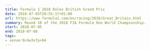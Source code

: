 ```yaml
---
title: Formula 1 2018 Rolex British Grand Prix
date: 2018-07-05T20:55:17+01:00
url: https://www.formula1.com/en/racing/2018/Great_Britain.html
summary: Round 10 of the 2018 FIA Formula One World Championship.
start: 2018-07-05
end: 2018-07-08
tags:
- venue:9c4w3xfp+84
---
```

